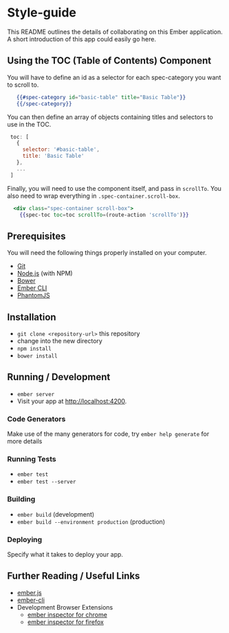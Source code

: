 # Style-guide

This README outlines the details of collaborating on this Ember application.
A short introduction of this app could easily go here.

## Using the TOC (Table of Contents) Component
You will have to define an id as a selector for each spec-category you want to scroll to.

```hbs
   {{#spec-category id="basic-table" title="Basic Table"}}
   {{/spec-category}}
```

You can then define an array of objects containing titles and selectors to use in the TOC.

```js
 toc: [
   {
     selector: '#basic-table',
     title: 'Basic Table'
   },
   ...
 ]
```

Finally, you will need to use the component itself, and pass in `scrollTo`. 
You also need to wrap everything in `.spec-container.scroll-box`.

```hbs
  <div class="spec-container scroll-box">
    {{spec-toc toc=toc scrollTo=(route-action 'scrollTo')}}
```

## Prerequisites

You will need the following things properly installed on your computer.

* [Git](http://git-scm.com/)
* [Node.js](http://nodejs.org/) (with NPM)
* [Bower](http://bower.io/)
* [Ember CLI](http://www.ember-cli.com/)
* [PhantomJS](http://phantomjs.org/)

## Installation

* `git clone <repository-url>` this repository
* change into the new directory
* `npm install`
* `bower install`

## Running / Development

* `ember server`
* Visit your app at [http://localhost:4200](http://localhost:4200).

### Code Generators

Make use of the many generators for code, try `ember help generate` for more details

### Running Tests

* `ember test`
* `ember test --server`

### Building

* `ember build` (development)
* `ember build --environment production` (production)

### Deploying

Specify what it takes to deploy your app.

## Further Reading / Useful Links

* [ember.js](http://emberjs.com/)
* [ember-cli](http://www.ember-cli.com/)
* Development Browser Extensions
  * [ember inspector for chrome](https://chrome.google.com/webstore/detail/ember-inspector/bmdblncegkenkacieihfhpjfppoconhi)
  * [ember inspector for firefox](https://addons.mozilla.org/en-US/firefox/addon/ember-inspector/)

